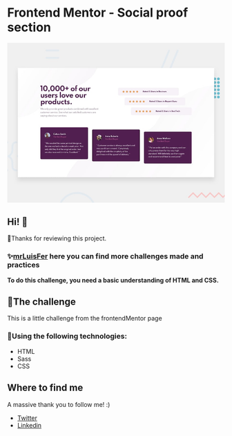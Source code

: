 # Frontend Mentor - Social proof section

![Design preview for the Social proof section coding challenge](./src/public/design/desktop-preview.jpg)

## Hi! 👋

🌟Thanks for reviewing this project.

### ✨[mrLuisFer](https://www.frontendmentor.io) here you can find more challenges made and practices

**To do this challenge, you need a basic understanding of HTML and CSS.**

## 📌The challenge

This is a little challenge from the frontendMentor page

### 🌈Using the following technologies:

- HTML
- Sass
- CSS

## Where to find me

A massive thank you to follow me! :)

- [Twitter](https://twitter.com/lolesuncrak)
- [Linkedin](https://www.linkedin.com/in/luis-fernando-alvarez/)
